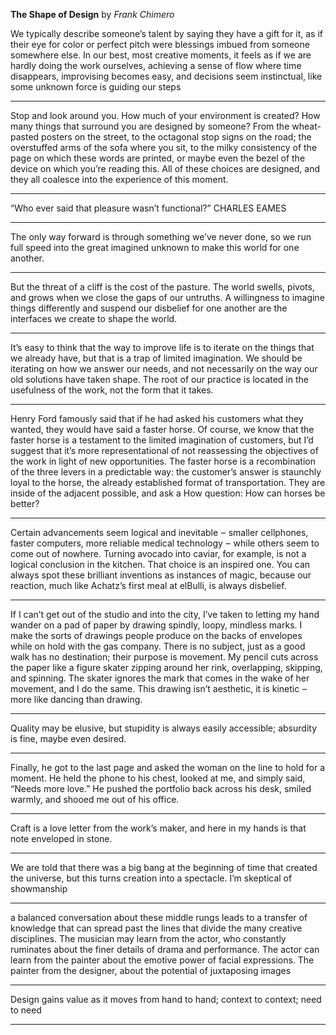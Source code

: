 **The Shape of Design** by *Frank Chimero*

We typically describe someone’s talent by saying they have a gift for it, as if their eye for color or perfect pitch were blessings imbued from someone somewhere else. In our best, most creative moments, it feels as if we are hardly doing the work ourselves, achieving a sense of flow where time disappears, improvising becomes easy, and decisions seem instinctual, like some unknown force is guiding our steps

---

Stop and look around you. How much of your environment is created? How many things that surround you are designed by someone? From the wheat-pasted posters on the street, to the octagonal stop signs on the road; the overstuffed arms of the sofa where you sit, to the milky consistency of the page on which these words are printed, or maybe even the bezel of the device on which you’re reading this. All of these choices are designed, and they all coalesce into the experience of this moment.

---

“Who ever said that pleasure wasn’t functional?”
CHARLES EAMES



---

The only way forward is through something we’ve never done, so we run full speed into the great imagined unknown to make this world for one another.

---

But the threat of a cliff is the cost of the pasture. The world swells, pivots, and grows when we close the gaps of our untruths. A willingness to imagine things differently and suspend our disbelief for one another are the interfaces we create to shape the world.

---

It’s easy to think that the way to improve life is to iterate on the things that we already have, but that is a trap of limited imagination. We should be iterating on how we answer our needs, and not necessarily on the way our old solutions have taken shape. The root of our practice is located in the usefulness of the work, not the form that it takes.

---

Henry Ford famously said that if he had asked his customers what they wanted, they would have said a faster horse. Of course, we know that the faster horse is a testament to the limited imagination of customers, but I’d suggest that it’s more representational of not reassessing the objectives of the work in light of new opportunities. The faster horse is a recombination of the three levers in a predictable way: the customer’s answer is staunchly loyal to the horse, the already established format of transportation. They are inside of the adjacent possible, and ask a How question: How can horses be better?

---

Certain advancements seem logical and inevitable  –  smaller cellphones, faster computers, more reliable medical technology  –  while others seem to come out of nowhere. Turning avocado into caviar, for example, is not a logical conclusion in the kitchen. That choice is an inspired one. You can always spot these brilliant inventions as instances of magic, because our reaction, much like Achatz’s first meal at elBulli, is always disbelief.

---

If I can’t get out of the studio and into the city, I’ve taken to letting my hand wander on a pad of paper by drawing spindly, loopy, mindless marks. I make the sorts of drawings people produce on the backs of envelopes while on hold with the gas company. There is no subject, just as a good walk has no destination; their purpose is movement. My pencil cuts across the paper like a figure skater zipping around her rink, overlapping, skipping, and spinning. The skater ignores the mark that comes in the wake of her movement, and I do the same. This drawing isn’t aesthetic, it is kinetic  –  more like dancing than drawing.

---

Quality may be elusive, but stupidity is always easily accessible; absurdity is fine, maybe even desired.

---

Finally, he got to the last page and asked the woman on the line to hold for a moment. He held the phone to his chest, looked at me, and simply said, “Needs more love.” He pushed the portfolio back across his desk, smiled warmly, and shooed me out of his office.

---

Craft is a love letter from the work’s maker, and here in my hands is that note enveloped in stone.

---

We are told that there was a big bang at the beginning of time that created the universe, but this turns creation into a spectacle. I’m skeptical of showmanship

---

 a balanced conversation about these middle rungs leads to a transfer of knowledge that can spread past the lines that divide the many creative disciplines. The musician may learn from the actor, who constantly ruminates about the finer details of drama and performance. The actor can learn from the painter about the emotive power of facial expressions. The painter from the designer, about the potential of juxtaposing images 

---

Design gains value as it moves from hand to hand; context to context; need to need

---

